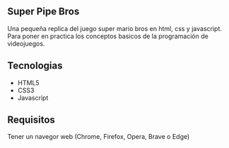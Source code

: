 ## Super Pipe Bros

Una pequeña replica del juego super mario bros en html, css y javascript. Para poner en practica los conceptos basicos de la programación de videojuegos.

## Tecnologias

- HTML5
- CSS3
- Javascript

## Requisitos

Tener un navegor web (Chrome, Firefox, Opera, Brave o Edge)

